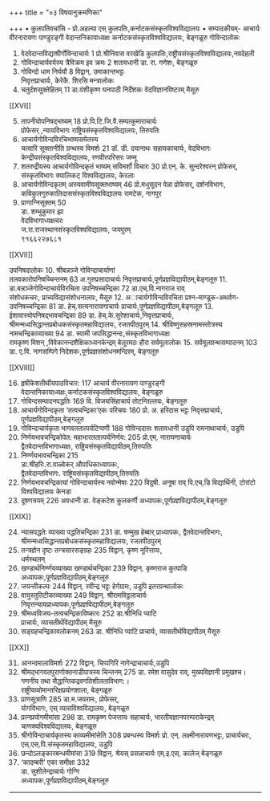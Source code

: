 +++
title = "०३ विषयानुक्रमणिका"

+++
•  कुलपतिवचांसि - प्रो.अहल्या एस् 
                         कुलपतिः,कर्नाटकसंस्कृतविश्वविद्यालयः
•  सम्पादकीयम्-    आचार्यः वीरनारायणः पाण्डुरङ्गी 
                         वेदान्तनिकायाध्यक्षः 
                         कर्नाटकसंस्कृतविश्वविद्यालयः, बेङ्गळूरु
गोविन्दालोकः
1.  वेदवेदान्तविद्याश्रीर्गोविन्दाचार्यः   1
प्रो.श्रीनिवास वरखेडि 
कुलपतिः,राष्ट्रीयसंस्कृतविश्वविद्यालयः,नवदेहली 
2.  गोविन्दाचार्यवर्यस्य त्रैविक्रम इव क्रमः   2
शतावधानी डा. रा. गणेशः, बेङ्गळूरु 
3.  गोविन्दो धाम निर्ययौ   8
विद्वान्. उमाकान्तभट्टः    
निवृत्तप्राचार्यः, केरेकै. शिरसि
मन्त्रालोकः
4.  चतुर्दशसूक्तेहितम्  11 
डा.वंशीकृष्ण घनपाठी 
निर्देशकः वेदविज्ञानविष्टरम् मैसूरु

[[XVI]]

5.  तापनीयोपनिषद्भाष्यम्   18
प्रो.पि.टि.जि.वै.सम्पत्कुमाराचार्यः   
प्रोफेसर् ,न्यायविभागः 
राष्ट्रियसंस्कृतविश्वविद्यालयः, तिरुपतिः
6.  आचार्यगोविन्दविरचिभाष्यसमेतस्य  
चत्वारि सूक्तानीति ग्रन्थस्य विमर्शः   21
डॉ. डी. दयानाथः 
सहायकाचार्यः, वेदविभागः 
केन्द्रीयसंस्कृतविश्वविद्यालयः, रणवीरपरिसरः जम्मू 
7.  शतरुद्रीयस्य आचार्यगोविन्दकृतं भाष्यम् सविमर्शो विचारः  30 
प्रो.एन्. के. सुन्दरेश्वरन् 
प्रोफेसर्, संस्कृतविभागः क्यालिकट् विश्वविद्यालयः, केरलाः
8.  आचार्यगोविन्दकृतम् अस्यवामीयसूक्तभाष्यम्   46
प्रो.मधुसूदन पेन्ना 
प्रोफेसर्, दर्शनविभागः,  
कविकुलगुरुकालिदाससंस्कृतविश्वविद्यालयः रामटेक, नागपुर
9.  प्राणाग्निसूक्तम्   50  
डा. शम्भुकुमार झा  
वेदविभागाध्यक्षचरः  
ज.रा.राजस्थानसंस्कृतविश्वविद्यालयः, जयपुरम्  
९१६६२२७६८१ 

[[XVII]]

उपनिषदालोकः
10. श्रीबन्नञ्जे गोविन्दाचार्याणां  
तलवकारोपनिषच्चिन्तनम्   63
अ.गुरुप्रसादाचार्यः 
निवृत्तप्राचार्यः,पूर्णप्रज्ञविद्यापीठम्,बेङ्गलूरु 
11. डा.बन्नञ्जेगोविन्दाचार्यविरचिता उपनिषच्चन्द्रिका 72
डा.एच्.वि.नागराज राव्  
संशोधकचरः, प्राच्यविद्यासंशोधनालयः, मैसूरु 
12. अाचार्यगोविन्दविरचिता प्रश्न-माण्डूक-अथर्वण- 
उपनिषच्चन्द्रिका   81 
डा. हेच्.सत्यनारायणाचार्यः 
प्राचार्यः,पूर्णप्रज्ञविद्यापीठम्,बेङ्गलूरु
13. ईशावास्योपनिषद्भावचन्द्रिका   89
डा. हेच्.के.सुरेशाचार्यः,निवृत्तप्राचार्यः, 
श्रीमन्मध्वसिद्धान्तप्रबोधकसंस्कृतमहाविद्यालयः, रजतपीठपुरम्
14. श्रीविष्णुसहस्रनामस्तोत्रस्य नामचन्द्रिकाव्याख्या 94
डा. स्वामी जपसिद्धानन्दः,संस्कृतविभागाध्यक्षः  
रामकृष्ण मिशन् ,विवेकानन्दशैक्षिकाध्यनकेन्द्रम् बेलूरमठः हौरा
सर्वमूलालोकः
15. सर्वमूलग्रन्थसम्पादनम्   103
डा. ए.वि. नागसम्पिगे 
निदेशकः,पूर्णप्रज्ञसंशोधनमन्दिरम्, बेङ्गलूरु 

[[XVIII]]

16. हृषीकेशतीर्थीयपाठविचार:   117
आचार्य वीरनारायण पाण्डुरङ्गी 
वेदान्तनिकायाध्यक्षः,कर्नाटकसंस्कृतविश्वविद्यालयः, बेङ्गळूरु 
17. गोविन्दसम्पादनपद्धतिः   169
वि. विजयसिंहाचार्य तोटन्तिल्लयः, बेङ्गलूरु 
18. आचार्यगोविन्दकृता ‘तत्वचन्द्रिका’एकः परिचयः 180
प्रो. अ. हरिदास भट्टः 
निवृत्तप्राचार्यः, पूर्णप्रज्ञविद्यापीठम्,बेङ्गलूरु 
19. गोविन्दाचार्यकृता भागवततात्पर्यटिप्पणी   188
गोविन्ददासः शतावधानी उडुपि रामनाथाचार्यः, उडुपि 
20. निर्णयभावचन्द्रिकोपेत: महाभारततात्पर्यनिर्णय: 205
प्रो.एम्. नारायणाचार्यः  
द्वैतवेदान्तविभागाध्यक्षः, राष्ट्रियसंस्कृतविद्यापीठम्,तिरुपतिः 
21. निर्ण्णयभावचन्द्रिका   215  
डा.श्रीहरिः.रा.वाळ्वेकर् औपाधिकाध्यापकः,  
द्वैतवेदान्तविभागः. राष्ट्रियसंस्कृतविद्यापीठम्,तिरुपतिः 
22. निर्णयभावचन्द्रिकायां गोविन्दाचार्यस्य नवोन्मेषाः 220
विदुषी. अनूषा राव्   पि.एच्.डि विद्यार्थिनी, 
टोरांटो विश्वविद्यालयः केनडा 
23. दूषणत्रयम्   226
अवधानी डा. वेङ्कटेश कुलकर्णी 
अध्यापकः,पूर्णप्रज्ञविद्यापीठम्,बेङ्गलूरु 

[[XIX]]

24. न्यासपद्धतेः व्याख्या पद्धतिचन्द्रिका   231
डा. षण्मुख हेब्बार् 
प्राध्यापकः, द्वैतवेदान्तविभागः,  
श्रीमन्मध्वसिद्धान्तप्रबोधकसंस्कृतमहाविद्यालयः, रजतपीठपुरम् 
25. तन्त्रज्ञेन दृष्टः तन्त्रसारसङ्ग्रहः   235
विद्वान्. कृष्ण नूरित्तायः,  
धर्मस्थलम्  
26. खण्डार्थनिर्ण्णयव्याख्या खण्डार्थचन्द्रिका   239
विद्वान्. कृष्णराज कुत्पाडि 
अध्यापकः,पूर्णप्रज्ञविद्यापीठम्,बेङ्गलूरु 
27. जयन्तीकल्पः   244
विद्वान्. रवीन्द्र भट्टः हेर्गग्रामः, उडुपि 
इतरग्रन्थालोकः
28. वायुस्तुतिटीकाव्याख्या   249
विद्वान्. श्रीरामविठ्ठलाचार्यः 
निवृत्तन्यायप्राध्यापकः,पूर्णप्रज्ञविद्यापीठम्,बेङ्गलूरु 
29. श्रीमध्वविजय-तत्वचन्द्रिकाविष्कारः   252
डा.श्रीनिधि प्याटि  
प्राचार्यः, व्यासतीर्थविद्यापीठम् मैसूरु 
30. सङ्ग्रहचन्द्रिकावलोकनम्   263
डा. श्रीनिधि प्याटि 
प्राचार्यः, व्यासतीर्थविद्यापीठम् मैसूरु 

[[XX]]

31. आनन्दमालाविमर्शः   272
विद्वान्. चिप्पगिरि नागेन्द्राचाचार्यः,उडुपि 
32. श्रीमद्भागवतपुराणोक्तनाडीपात्रस्य चिन्तनम्   275
डा. रमेश वासुदेव राव्, मुख्यविज्ञानी प्रमुखश्च।  
गणनीय तथा सैद्धान्तिकद्रवगतिशीलताविभाग:।  
राष्ट्रीयव्योमान्तरिक्षप्रयोगशाला, बेङ्गळूरु 
33. प्राणसूत्राणि   285
डा.म.जयरामः, प्रोफेसर्,  
योगविभागः, एस् व्यासविश्वविद्यालयः, बेङ्गळूरु 
34. प्रत्नप्रयोगमीमांसा   298
डा. रामकृष्ण पेजत्तायः 
सहाचार्यः, भारतीयज्ञानपरम्पराकेन्द्रम् 
चाणक्यविश्वविद्यालयः, बेङ्गळूरु 
35. श्रीगोविन्दाचार्यकृतस्य काव्यमीमांसेति   308
प्रबन्धस्य विमर्शः 
प्रो. एन्. लक्ष्मीनारायणभट्टः, 
प्राचार्यचरः, एस्.एस्.पि.संस्कृतमहाविद्यालयः, उडुपि  
36. छन्दोऽलङ्कारबन्धमीमांसा   319
विद्वान्. श्रेयस् प्रसन्नाचार्यः 
एम्.इ.एस्. कालेज् बेङ्गळूरु 
37. ‘कादम्बरी’ एका समीक्षा   332  
डा. सुशीलेन्द्राचार्यः गोग्गि  
अध्यापकः,पूर्णप्रज्ञविद्यापीठम्,बेङ्गलूरु
****